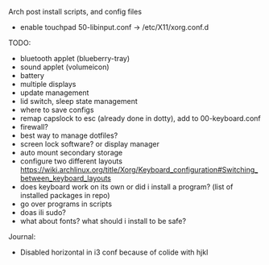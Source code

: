 Arch post install scripts, and config files

- enable touchpad
50-libinput.conf -> /etc/X11/xorg.conf.d

TODO:
- bluetooth applet (blueberry-tray)
- sound applet (volumeicon)
- battery
- multiple displays
- update management
- lid switch, sleep state management
- where to save configs
- remap capslock to esc (already done in dotty), add to 00-keyboard.conf
- firewall?
- best way to manage dotfiles?
- screen lock software? or display manager
- auto mount secondary storage
- configure two different layouts https://wiki.archlinux.org/title/Xorg/Keyboard_configuration#Switching_between_keyboard_layouts
- does keyboard work on its own or did i install a program? (list of installed packages in repo)
- go over programs in scripts
- doas ili sudo?
- what about fonts? what should i install to be safe?


Journal:
- Disabled horizontal in i3 conf because of colide with hjkl
